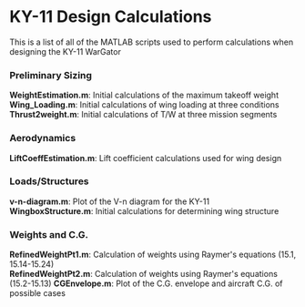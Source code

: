 # KY-11 Design Calculations
This is a list of all of the MATLAB scripts used to perform calculations when designing the KY-11 WarGator

### Preliminary Sizing
**WeightEstimation.m**: Initial calculations of the maximum takeoff weight  
**Wing_Loading.m**: Initial calculations of wing loading at three conditions  
**Thrust2weight.m**: Initial calculations of T/W at three mission segments

### Aerodynamics
**LiftCoeffEstimation.m**: Lift coefficient calculations used for wing design

### Loads/Structures
**v-n-diagram.m**: Plot of the V-n diagram for the KY-11  
**WingboxStructure.m**: Initial calculations for determining wing structure

### Weights and C.G.
**RefinedWeightPt1.m**: Calculation of weights using Raymer's equations (15.1, 15.14-15.24)  
**RefinedWeightPt2.m**: Calculation of weights using Raymer's equations (15.2-15.13)
**CGEnvelope.m**: Plot of the C.G. envelope and aircraft C.G. of possible cases  





